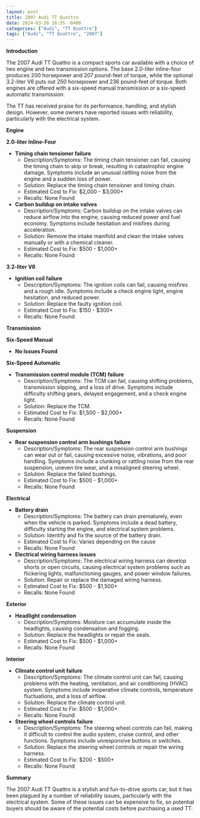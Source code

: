 ```yaml
---
layout: post
title: 2007 Audi TT Quattro
date: 2024-03-28 16:55 -0400
categories: ["Audi", "TT Quattro"]
tags: ["Audi", "TT Quattro", "2007"]
---
```

**Introduction**

The 2007 Audi TT Quattro is a compact sports car available with a choice of two engine and two transmission options. The base 2.0-liter inline-four produces 200 horsepower and 207 pound-feet of torque, while the optional 3.2-liter V6 puts out 250 horsepower and 236 pound-feet of torque. Both engines are offered with a six-speed manual transmission or a six-speed automatic transmission.

The TT has received praise for its performance, handling, and stylish design. However, some owners have reported issues with reliability, particularly with the electrical system.

**Engine**

**2.0-liter Inline-Four**

* **Timing chain tensioner failure**
    * Description/Symptoms: The timing chain tensioner can fail, causing the timing chain to skip or break, resulting in catastrophic engine damage. Symptoms include an unusual rattling noise from the engine and a sudden loss of power.
    * Solution: Replace the timing chain tensioner and timing chain.
    * Estimated Cost to Fix: $2,000 - $3,000+
    * Recalls: None Found
* **Carbon buildup on intake valves**
    * Description/Symptoms: Carbon buildup on the intake valves can reduce airflow into the engine, causing reduced power and fuel economy. Symptoms include hesitation and misfires during acceleration.
    * Solution: Remove the intake manifold and clean the intake valves manually or with a chemical cleaner.
    * Estimated Cost to Fix: $500 - $1,000+
    * Recalls: None Found

**3.2-liter V6**

* **Ignition coil failure**
    * Description/Symptoms: The ignition coils can fail, causing misfires and a rough idle. Symptoms include a check engine light, engine hesitation, and reduced power.
    * Solution: Replace the faulty ignition coil.
    * Estimated Cost to Fix: $150 - $300+
    * Recalls: None Found

**Transmission**

**Six-Speed Manual**

* **No Issues Found**

**Six-Speed Automatic**

* **Transmission control module (TCM) failure**
    * Description/Symptoms: The TCM can fail, causing shifting problems, transmission slipping, and a loss of drive. Symptoms include difficulty shifting gears, delayed engagement, and a check engine light.
    * Solution: Replace the TCM.
    * Estimated Cost to Fix: $1,500 - $2,000+
    * Recalls: None Found

**Suspension**

* **Rear suspension control arm bushings failure**
    * Description/Symptoms: The rear suspension control arm bushings can wear out or fail, causing excessive noise, vibrations, and poor handling. Symptoms include a clunking or rattling noise from the rear suspension, uneven tire wear, and a misaligned steering wheel.
    * Solution: Replace the failed bushings.
    * Estimated Cost to Fix: $500 - $1,000+
    * Recalls: None Found

**Electrical**

* **Battery drain**
    * Description/Symptoms: The battery can drain prematurely, even when the vehicle is parked. Symptoms include a dead battery, difficulty starting the engine, and electrical system problems.
    * Solution: Identify and fix the source of the battery drain.
    * Estimated Cost to Fix: Varies depending on the cause
    * Recalls: None Found
* **Electrical wiring harness issues**
    * Description/Symptoms: The electrical wiring harness can develop shorts or open circuits, causing electrical system problems such as flickering lights, malfunctioning gauges, and power window failures.
    * Solution: Repair or replace the damaged wiring harness.
    * Estimated Cost to Fix: $500 - $1,500+
    * Recalls: None Found

**Exterior**

* **Headlight condensation**
    * Description/Symptoms: Moisture can accumulate inside the headlights, causing condensation and fogging.
    * Solution: Replace the headlights or repair the seals.
    * Estimated Cost to Fix: $500 - $1,000+
    * Recalls: None Found

**Interior**

* **Climate control unit failure**
    * Description/Symptoms: The climate control unit can fail, causing problems with the heating, ventilation, and air conditioning (HVAC) system. Symptoms include inoperative climate controls, temperature fluctuations, and a loss of airflow.
    * Solution: Replace the climate control unit.
    * Estimated Cost to Fix: $500 - $1,000+
    * Recalls: None Found
* **Steering wheel controls failure**
    * Description/Symptoms: The steering wheel controls can fail, making it difficult to control the audio system, cruise control, and other functions. Symptoms include unresponsive buttons or switches.
    * Solution: Replace the steering wheel controls or repair the wiring harness.
    * Estimated Cost to Fix: $200 - $500+
    * Recalls: None Found

**Summary**

The 2007 Audi TT Quattro is a stylish and fun-to-drive sports car, but it has been plagued by a number of reliability issues, particularly with the electrical system. Some of these issues can be expensive to fix, so potential buyers should be aware of the potential costs before purchasing a used TT.
